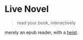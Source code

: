 # Live Novel

> read your book, interactively

merely an epub reader, with a [twist](https://github.com/nhtlongcs/live-novel).
